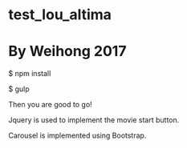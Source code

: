 # test_lou_altima
# By Weihong 2017

$ npm install

$ gulp

Then you are good to go!

Jquery is used to implement the movie start button.

Carousel is implemented using Bootstrap.